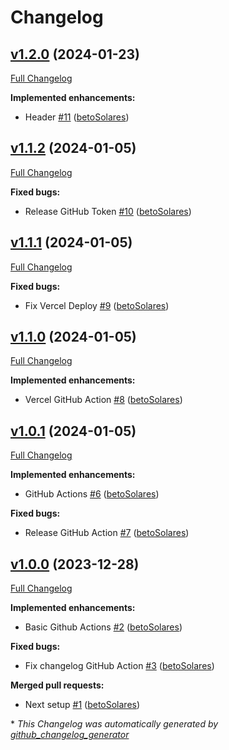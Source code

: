 # Changelog

## [v1.2.0](https://github.com/betoSolares/startpage/tree/v1.2.0) (2024-01-23)

[Full Changelog](https://github.com/betoSolares/startpage/compare/v1.1.2...v1.2.0)

**Implemented enhancements:**

- Header [\#11](https://github.com/betoSolares/startpage/pull/11) ([betoSolares](https://github.com/betoSolares))

## [v1.1.2](https://github.com/betoSolares/startpage/tree/v1.1.2) (2024-01-05)

[Full Changelog](https://github.com/betoSolares/startpage/compare/v1.1.1...v1.1.2)

**Fixed bugs:**

- Release GitHub Token [\#10](https://github.com/betoSolares/startpage/pull/10) ([betoSolares](https://github.com/betoSolares))

## [v1.1.1](https://github.com/betoSolares/startpage/tree/v1.1.1) (2024-01-05)

[Full Changelog](https://github.com/betoSolares/startpage/compare/v1.1.0...v1.1.1)

**Fixed bugs:**

- Fix Vercel Deploy [\#9](https://github.com/betoSolares/startpage/pull/9) ([betoSolares](https://github.com/betoSolares))

## [v1.1.0](https://github.com/betoSolares/startpage/tree/v1.1.0) (2024-01-05)

[Full Changelog](https://github.com/betoSolares/startpage/compare/v1.0.1...v1.1.0)

**Implemented enhancements:**

- Vercel GitHub Action [\#8](https://github.com/betoSolares/startpage/pull/8) ([betoSolares](https://github.com/betoSolares))

## [v1.0.1](https://github.com/betoSolares/startpage/tree/v1.0.1) (2024-01-05)

[Full Changelog](https://github.com/betoSolares/startpage/compare/v1.0.0...v1.0.1)

**Implemented enhancements:**

- GitHub Actions [\#6](https://github.com/betoSolares/startpage/pull/6) ([betoSolares](https://github.com/betoSolares))

**Fixed bugs:**

- Release GitHub Action [\#7](https://github.com/betoSolares/startpage/pull/7) ([betoSolares](https://github.com/betoSolares))

## [v1.0.0](https://github.com/betoSolares/startpage/tree/v1.0.0) (2023-12-28)

[Full Changelog](https://github.com/betoSolares/startpage/compare/5c9240e9cad56eee44e92f731539537627d48324...v1.0.0)

**Implemented enhancements:**

- Basic Github Actions [\#2](https://github.com/betoSolares/startpage/pull/2) ([betoSolares](https://github.com/betoSolares))

**Fixed bugs:**

- Fix changelog GitHub Action [\#3](https://github.com/betoSolares/startpage/pull/3) ([betoSolares](https://github.com/betoSolares))

**Merged pull requests:**

- Next setup [\#1](https://github.com/betoSolares/startpage/pull/1) ([betoSolares](https://github.com/betoSolares))

\* _This Changelog was automatically generated by [github_changelog_generator](https://github.com/github-changelog-generator/github-changelog-generator)_
